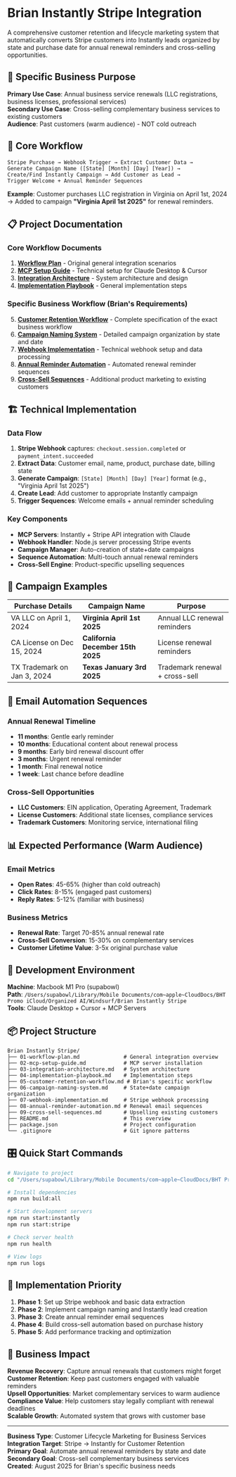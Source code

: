 # Brian Instantly Stripe Integration

A comprehensive customer retention and lifecycle marketing system that automatically converts Stripe customers into Instantly leads organized by state and purchase date for annual renewal reminders and cross-selling opportunities.

## 🎯 Specific Business Purpose

**Primary Use Case**: Annual business service renewals (LLC registrations, business licenses, professional services)  
**Secondary Use Case**: Cross-selling complementary business services to existing customers  
**Audience**: Past customers (warm audience) - NOT cold outreach

## 🔄 Core Workflow

```
Stripe Purchase → Webhook Trigger → Extract Customer Data → 
Generate Campaign Name ([State] [Month] [Day] [Year]) → 
Create/Find Instantly Campaign → Add Customer as Lead → 
Trigger Welcome + Annual Reminder Sequences
```

**Example**: Customer purchases LLC registration in Virginia on April 1st, 2024 → Added to campaign **"Virginia April 1st 2025"** for renewal reminders.

## 📋 Project Documentation

### Core Workflow Documents
1. **[Workflow Plan](01-workflow-plan.md)** - Original general integration scenarios
2. **[MCP Setup Guide](02-mcp-setup-guide.md)** - Technical setup for Claude Desktop & Cursor
3. **[Integration Architecture](03-integration-architecture.md)** - System architecture and design
4. **[Implementation Playbook](04-implementation-playbook.md)** - General implementation steps

### Specific Business Workflow (Brian's Requirements)
5. **[Customer Retention Workflow](05-customer-retention-workflow.md)** - Complete specification of the exact business workflow
6. **[Campaign Naming System](06-campaign-naming-system.md)** - Detailed campaign organization by state and date
7. **[Webhook Implementation](07-webhook-implementation.md)** - Technical webhook setup and data processing
8. **[Annual Reminder Automation](08-annual-reminder-automation.md)** - Automated renewal reminder sequences
9. **[Cross-Sell Sequences](09-cross-sell-sequences.md)** - Additional product marketing to existing customers

## 🏗 Technical Implementation

### Data Flow
1. **Stripe Webhook** captures: `checkout.session.completed` or `payment_intent.succeeded`
2. **Extract Data**: Customer email, name, product, purchase date, billing state
3. **Generate Campaign**: `[State] [Month] [Day] [Year]` format (e.g., "Virginia April 1st 2025")
4. **Create Lead**: Add customer to appropriate Instantly campaign
5. **Trigger Sequences**: Welcome emails + annual reminder scheduling

### Key Components
- **MCP Servers**: Instantly + Stripe API integration with Claude
- **Webhook Handler**: Node.js server processing Stripe events
- **Campaign Manager**: Auto-creation of state+date campaigns
- **Sequence Automation**: Multi-touch annual renewal reminders
- **Cross-Sell Engine**: Product-specific upselling sequences

## 🎯 Campaign Examples

| Purchase Details | Campaign Name | Purpose |
|------------------|---------------|---------|
| VA LLC on April 1, 2024 | **Virginia April 1st 2025** | Annual LLC renewal reminders |
| CA License on Dec 15, 2024 | **California December 15th 2025** | License renewal reminders |
| TX Trademark on Jan 3, 2024 | **Texas January 3rd 2025** | Trademark renewal + cross-sell |

## 📧 Email Automation Sequences

### Annual Renewal Timeline
- **11 months**: Gentle early reminder
- **10 months**: Educational content about renewal process
- **9 months**: Early bird renewal discount offer
- **3 months**: Urgent renewal reminder
- **1 month**: Final renewal notice
- **1 week**: Last chance before deadline

### Cross-Sell Opportunities
- **LLC Customers**: EIN application, Operating Agreement, Trademark
- **License Customers**: Additional state licenses, compliance services
- **Trademark Customers**: Monitoring service, international filing

## 📊 Expected Performance (Warm Audience)

### Email Metrics
- **Open Rates**: 45-65% (higher than cold outreach)
- **Click Rates**: 8-15% (engaged past customers)
- **Reply Rates**: 5-12% (familiar with business)

### Business Metrics
- **Renewal Rate**: Target 70-85% annual renewal rate
- **Cross-Sell Conversion**: 15-30% on complementary services
- **Customer Lifetime Value**: 3-5x original purchase value

## 🚀 Development Environment

**Machine**: Macbook M1 Pro (supabowl)  
**Path**: `/Users/supabowl/Library/Mobile Documents/com~apple~CloudDocs/BHT Promo iCloud/Organized AI/Windsurf/Brian Instantly Stripe`  
**Tools**: Claude Desktop + Cursor + MCP Servers

## 📦 Project Structure

```
Brian Instantly Stripe/
├── 01-workflow-plan.md              # General integration overview
├── 02-mcp-setup-guide.md            # MCP server installation
├── 03-integration-architecture.md   # System architecture
├── 04-implementation-playbook.md    # Implementation steps
├── 05-customer-retention-workflow.md # Brian's specific workflow
├── 06-campaign-naming-system.md     # State+date campaign organization
├── 07-webhook-implementation.md     # Stripe webhook processing
├── 08-annual-reminder-automation.md # Renewal email sequences
├── 09-cross-sell-sequences.md       # Upselling existing customers
├── README.md                        # This overview
├── package.json                     # Project configuration
└── .gitignore                       # Git ignore patterns
```

## 🎛 Quick Start Commands

```bash
# Navigate to project
cd "/Users/supabowl/Library/Mobile Documents/com~apple~CloudDocs/BHT Promo iCloud/Organized AI/Windsurf/Brian Instantly Stripe"

# Install dependencies
npm run build:all

# Start development servers
npm run start:instantly
npm run start:stripe

# Check server health
npm run health

# View logs
npm run logs
```

## 🔄 Implementation Priority

1. **Phase 1**: Set up Stripe webhook and basic data extraction
2. **Phase 2**: Implement campaign naming and Instantly lead creation  
3. **Phase 3**: Create annual reminder email sequences
4. **Phase 4**: Build cross-sell automation based on purchase history
5. **Phase 5**: Add performance tracking and optimization

## 🎯 Business Impact

**Revenue Recovery**: Capture annual renewals that customers might forget  
**Customer Retention**: Keep past customers engaged with valuable reminders  
**Upsell Opportunities**: Market complementary services to warm audience  
**Compliance Value**: Help customers stay legally compliant with renewal deadlines  
**Scalable Growth**: Automated system that grows with customer base

---

**Business Type**: Customer Lifecycle Marketing for Business Services  
**Integration Target**: Stripe → Instantly for Customer Retention  
**Primary Goal**: Automate annual renewal reminders by state and date  
**Secondary Goal**: Cross-sell complementary business services  
**Created**: August 2025 for Brian's specific business needs